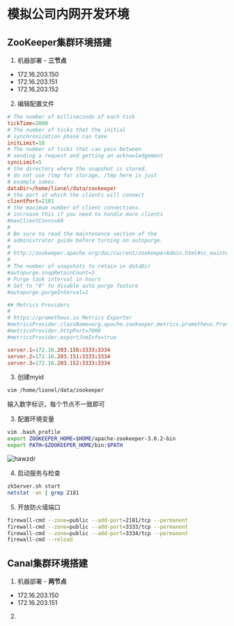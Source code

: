 # 模拟公司内网开发环境

## ZooKeeper集群环境搭建

1. 机器部署 - **三节点**

- 172.16.203.150
- 172.16.203.151
- 172.16.203.152

2. 编辑配置文件

```conf
# The number of milliseconds of each tick
tickTime=2000
# The number of ticks that the initial 
# synchronization phase can take
initLimit=10
# The number of ticks that can pass between 
# sending a request and getting an acknowledgement
syncLimit=5
# the directory where the snapshot is stored.
# do not use /tmp for storage, /tmp here is just 
# example sakes.
dataDir=/home/lionel/data/zookeeper
# the port at which the clients will connect
clientPort=2181
# the maximum number of client connections.
# increase this if you need to handle more clients
#maxClientCnxns=60
#
# Be sure to read the maintenance section of the 
# administrator guide before turning on autopurge.
#
# http://zookeeper.apache.org/doc/current/zookeeperAdmin.html#sc_maintenance
#
# The number of snapshots to retain in dataDir
#autopurge.snapRetainCount=3
# Purge task interval in hours
# Set to "0" to disable auto purge feature
#autopurge.purgeInterval=1

## Metrics Providers
#
# https://prometheus.io Metrics Exporter
#metricsProvider.className=org.apache.zookeeper.metrics.prometheus.PrometheusMetricsProvider
#metricsProvider.httpPort=7000
#metricsProvider.exportJvmInfo=true

server.1=172.16.203.150:3333:3334
server.2=172.16.203.151:3333:3334
server.3=172.16.203.152:3333:3334
```

3. 创建myid

```
vim /home/lionel/data/zookeeper
```

输入数字标识，每个节点不一致即可

3. 配置环境变量

```bash
vim .bash_profile
export ZOOKEEPER_HOME=$HOME/apache-zookeeper-3.6.2-bin
export PATH=$ZOOKEEPER_HOME/bin:$PATH
```

![hawzdr](https://image.hualihai.cn/blog/hawzdr.png)

4. 启动服务与检查

```bash
zkServer.sh start
netstat -an | grep 2181
```

5. 开放防火墙端口

```bash
firewall-cmd --zone=public --add-port=2181/tcp --permanent 
firewall-cmd --zone=public --add-port=3333/tcp --permanent 
firewall-cmd --zone=public --add-port=3334/tcp --permanent 
firewall-cmd --reload
```

## Canal集群环境搭建

1. 机器部署 - **两节点**

- 172.16.203.150
- 172.16.203.151

2. 